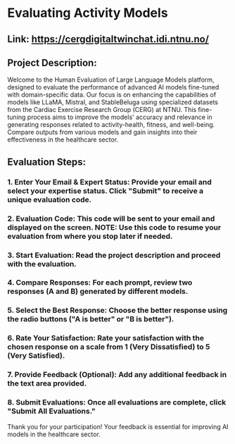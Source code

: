 

# Evaluating Activity Models

## Link: https://cergdigitaltwinchat.idi.ntnu.no/

## Project Description:
Welcome to the Human Evaluation of Large Language Models platform, designed to evaluate the performance of advanced AI models fine-tuned with domain-specific data. Our focus is on enhancing the capabilities of models like LLaMA, Mistral, and StableBeluga using specialized datasets from the Cardiac Exercise Research Group (CERG) at NTNU. This fine-tuning process aims to improve the models' accuracy and relevance in generating responses related to activity-health, fitness, and well-being. Compare outputs from various models and gain insights into their effectiveness in the healthcare sector.

## Evaluation Steps:
### 1. Enter Your Email & Expert Status: Provide your email and select your expertise status. Click "Submit" to receive a unique evaluation code.
### 2. Evaluation Code: This code will be sent to your email and displayed on the screen. NOTE: Use this code to resume your evaluation from where you stop later if needed.
### 3. Start Evaluation: Read the project description and proceed with the evaluation.
### 4. Compare Responses: For each prompt, review two responses (A and B) generated by different models.
### 5. Select the Best Response: Choose the better response using the radio buttons ("A is better" or "B is better").
### 6. Rate Your Satisfaction: Rate your satisfaction with the chosen response on a scale from 1 (Very Dissatisfied) to 5 (Very Satisfied).
### 7. Provide Feedback (Optional): Add any additional feedback in the text area provided.
### 8. Submit Evaluations: Once all evaluations are complete, click "Submit All Evaluations."


Thank you for your participation! Your feedback is essential for improving AI models in the healthcare sector.

